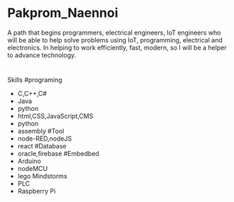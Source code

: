 # Pakprom_Naennoi
  A path that begins programmers, electrical engineers, IoT engineers who will be able to help solve problems using IoT, programming, electrical and electronics. In helping to work efficiently, fast, modern, so I will be a helper to advance technology.
#
Skills
#programing
- C,C++,C#
- Java
- python
- html,CSS,JavaScript,CMS
- python
- assembly
#Tool 
- node-RED,nodeJS
- react
#Database
- oracle,firebase
#Embedbed
- Arduino 
- nodeMCU 
- lego Mindstorms 
- PLC 
- Raspberry Pi
